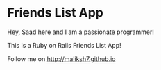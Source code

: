 # Friends List App

Hey, Saad here and I am a passionate programmer!

This is a Ruby on Rails Friends List App!

Follow me on http://maliksh7.github.io
